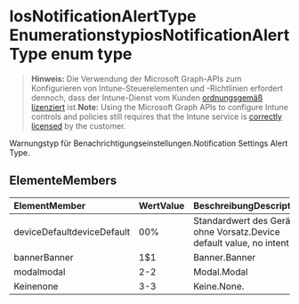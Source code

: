 # <a name="iosnotificationalerttype-enum-type"></a><span data-ttu-id="7032a-101">IosNotificationAlertType Enumerationstyp</span><span class="sxs-lookup"><span data-stu-id="7032a-101">iosNotificationAlertType enum type</span></span>

> <span data-ttu-id="7032a-102">**Hinweis:** Die Verwendung der Microsoft Graph-APIs zum Konfigurieren von Intune-Steuerelementen und -Richtlinien erfordert dennoch, dass der Intune-Dienst vom Kunden [ordnungsgemäß lizenziert](https://go.microsoft.com/fwlink/?linkid=839381) ist.</span><span class="sxs-lookup"><span data-stu-id="7032a-102">**Note:** Using the Microsoft Graph APIs to configure Intune controls and policies still requires that the Intune service is [correctly licensed](https://go.microsoft.com/fwlink/?linkid=839381) by the customer.</span></span>

<span data-ttu-id="7032a-103">Warnungstyp für Benachrichtigungseinstellungen.</span><span class="sxs-lookup"><span data-stu-id="7032a-103">Notification Settings Alert Type.</span></span>
## <a name="members"></a><span data-ttu-id="7032a-104">Elemente</span><span class="sxs-lookup"><span data-stu-id="7032a-104">Members</span></span>
|<span data-ttu-id="7032a-105">Element</span><span class="sxs-lookup"><span data-stu-id="7032a-105">Member</span></span>|<span data-ttu-id="7032a-106">Wert</span><span class="sxs-lookup"><span data-stu-id="7032a-106">Value</span></span>|<span data-ttu-id="7032a-107">Beschreibung</span><span class="sxs-lookup"><span data-stu-id="7032a-107">Description</span></span>|
|:---|:---|:---|
|<span data-ttu-id="7032a-108">deviceDefault</span><span class="sxs-lookup"><span data-stu-id="7032a-108">deviceDefault</span></span>|<span data-ttu-id="7032a-109">0</span><span class="sxs-lookup"><span data-stu-id="7032a-109">0%</span></span>|<span data-ttu-id="7032a-110">Standardwert des Geräts, ohne Vorsatz.</span><span class="sxs-lookup"><span data-stu-id="7032a-110">Device default value, no intent.</span></span>|
|<span data-ttu-id="7032a-111">banner</span><span class="sxs-lookup"><span data-stu-id="7032a-111">Banner</span></span>|<span data-ttu-id="7032a-112">1</span><span class="sxs-lookup"><span data-stu-id="7032a-112">$1</span></span>|<span data-ttu-id="7032a-113">Banner.</span><span class="sxs-lookup"><span data-stu-id="7032a-113">Banner</span></span>|
|<span data-ttu-id="7032a-114">modal</span><span class="sxs-lookup"><span data-stu-id="7032a-114">modal</span></span>|<span data-ttu-id="7032a-115">2</span><span class="sxs-lookup"><span data-stu-id="7032a-115">-2</span></span>|<span data-ttu-id="7032a-116">Modal.</span><span class="sxs-lookup"><span data-stu-id="7032a-116">Modal</span></span>|
|<span data-ttu-id="7032a-117">Keine</span><span class="sxs-lookup"><span data-stu-id="7032a-117">none</span></span>|<span data-ttu-id="7032a-118">3</span><span class="sxs-lookup"><span data-stu-id="7032a-118">-3</span></span>|<span data-ttu-id="7032a-119">Keine.</span><span class="sxs-lookup"><span data-stu-id="7032a-119">None.</span></span>|



